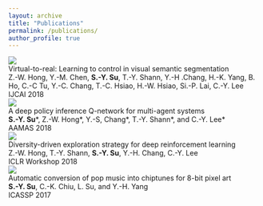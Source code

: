 ```yaml
---
layout: archive
title: "Publications"
permalink: /publications/
author_profile: true
---
```

<div class="pub-container">
    <div class="pub-thumb"><img src="https://lemonatsu.github.io/images/bio-photo.jpg"></div>
    <div class="pub-content">
        <div class="pub-title">Virtual-to-real: Learning to control in visual semantic segmentation</div>
        <div class="pub-author">Z.-W. Hong, Y.-M. Chen, <b>S.-Y. Su</b>, T.-Y. Shann, Y.-H .Chang, H.-K. Yang, B. Ho, C.-C Tu, Y.-C. Chang, T.-C. Hsiao, H.-W. Hsiao, Si.-P. Lai, C.-Y. Lee</div>
        <div class="pub-conf">IJCAI 2018</div>
    </div>
</div>
<div class="pub-container">
    <div class="pub-thumb"><img src="https://lemonatsu.github.io/images/dpiqn.png"></div>
    <div class="pub-content">
        <div class="pub-title">A deep policy inference Q-network for multi-agent systems</div>
        <div class="pub-author"><b>S.-Y. Su</b>*, Z.-W. Hong*, Y.-S, Chang*, T.-Y. Shann*, and C.-Y. Lee*</div>
        <div class="pub-conf">AAMAS 2018</div>
    </div>
</div>
<div class="pub-container">
    <div class="pub-thumb"><img src="https://lemonatsu.github.io/images/bio-photo.jpg"></div>
    <div class="pub-content">
        <div class="pub-title">Diversity-driven exploration strategy for deep reinforcement learning</div>
        <div class="pub-author">Z.-W. Hong, T.-Y. Shann, <b>S.-Y. Su</b>, Y.-H. Chang, C.-Y. Lee</div>
        <div class="pub-conf">ICLR Workshop 2018</div>
    </div>
</div>
<div class="pub-container">
    <div class="pub-thumb"><img src="https://lemonatsu.github.io/images/bio-photo.jpg"></div>
    <div class="pub-content">
        <div class="pub-title">Automatic conversion of pop music into chiptunes for 8-bit pixel art</div>
        <div class="pub-author"><b>S.-Y. Su</b>, C.-K. Chiu, L. Su, and Y.-H. Yang</div>
        <div class="pub-conf">ICASSP 2017</div>
    </div>
</div>
